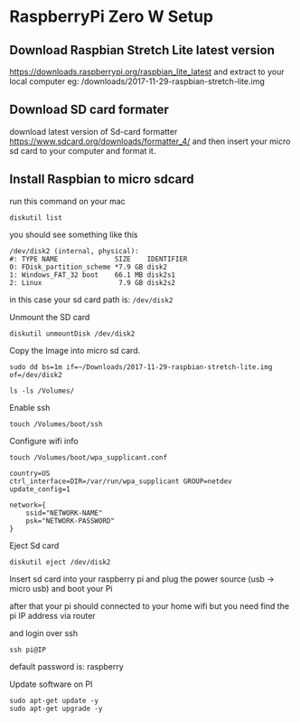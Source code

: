 
# RaspberryPi Zero W Setup

## Download Raspbian Stretch Lite latest version
https://downloads.raspberrypi.org/raspbian_lite_latest and extract to your local computer eg: /downloads/2017-11-29-raspbian-stretch-lite.img

## Download SD card formater 
download latest version of Sd-card formatter https://www.sdcard.org/downloads/formatter_4/
and then insert your micro sd card to your computer and format it.
## Install Raspbian to micro sdcard

run this command on your mac 
```
diskutil list
```

you should see something like this

```
/dev/disk2 (internal, physical):
#: TYPE NAME              SIZE    IDENTIFIER
0: FDisk_partition_scheme *7.9 GB disk2
1: Windows_FAT_32 boot    66.1 MB disk2s1
2: Linux                   7.9 GB disk2s2
```

in this case your sd card path is: ``` /dev/disk2 ```

Unmount the SD card

```
diskutil unmountDisk /dev/disk2
```

Copy the Image into micro sd card.

```
sudo dd bs=1m if=~/Downloads/2017-11-29-raspbian-stretch-lite.img of=/dev/disk2

```

```
ls -ls /Volumes/
```

Enable ssh
```
touch /Volumes/boot/ssh
```

Configure wifi info

```
touch /Volumes/boot/wpa_supplicant.conf
```

```
country=US
ctrl_interface=DIR=/var/run/wpa_supplicant GROUP=netdev
update_config=1

network={
    ssid="NETWORK-NAME"
    psk="NETWORK-PASSWORD"
}

```
Eject Sd card

```
diskutil eject /dev/disk2
```

Insert sd card into your raspberry pi and plug the power source (usb -> micro usb)
and boot your Pi


after that your pi should connected to your home wifi but you need find the pi IP address via router 

and login over ssh

```
ssh pi@IP
```
default password is: raspberry

Update software on PI
```
sudo apt-get update -y
sudo apt-get upgrade -y
```
